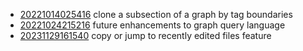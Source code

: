 - [20221014025416](/zet/20221014025416/README.md) clone a subsection of a graph by tag boundaries
- [20221024215216](/zet/20221024215216/README.md) future enhancements to graph query language
- [20231129161540](/zet/20231129161540/README.md) copy or jump to recently edited files feature

